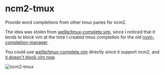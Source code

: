 # ncm2-tmux

Provide word completions from other tmux panes for ncm2.

The idea was stolen from
[wellle/tmux-complete.vim](https://github.com/wellle/tmux-complete.vim), since
I noticed that it tends to block vim at the time I created tmux completion for
the old [nvim-completion-manager](https://github.com/roxma/nvim-completion-manager).

You could use
[wellle/tmux-complete.vim](https://github.com/wellle/tmux-complete.vim)
directly since it support ncm2, and
[it doesn't block vim now](https://github.com/wellle/tmux-complete.vim/commit/c0e1f2b5608a38e4e2ab2895c49f98f7ddfabb65).

![ncm2-tmux](https://user-images.githubusercontent.com/4538941/51011282-e9986d00-1592-11e9-947f-9c559bf98a0f.png)

